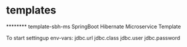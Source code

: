 # templates
******** template-sbh-ms
SpringBoot Hibernate Microservice Template

To start settingup env-vars:
jdbc.url
jdbc.class
jdbc.user
jdbc.password
